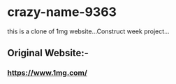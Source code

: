 # crazy-name-9363
this is a clone of 1mg website...Construct week project...
## Original Website:-
### https://www.1mg.com/


